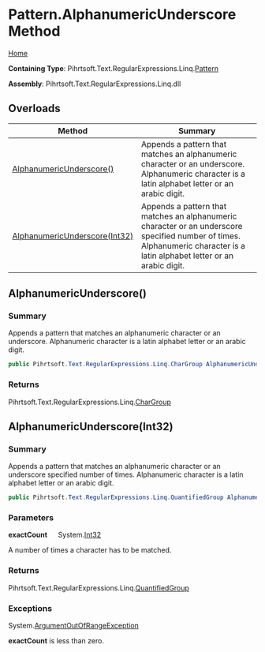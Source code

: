 # Pattern\.AlphanumericUnderscore Method

[Home](../../../../../../README.md)

**Containing Type**: Pihrtsoft\.Text\.RegularExpressions\.Linq\.[Pattern](../README.md)

**Assembly**: Pihrtsoft\.Text\.RegularExpressions\.Linq\.dll

## Overloads

| Method | Summary |
| ------ | ------- |
| [AlphanumericUnderscore()](#Pihrtsoft_Text_RegularExpressions_Linq_Pattern_AlphanumericUnderscore) | Appends a pattern that matches an alphanumeric character or an underscore\. Alphanumeric character is a latin alphabet letter or an arabic digit\. |
| [AlphanumericUnderscore(Int32)](#Pihrtsoft_Text_RegularExpressions_Linq_Pattern_AlphanumericUnderscore_System_Int32_) | Appends a pattern that matches an alphanumeric character or an underscore specified number of times\. Alphanumeric character is a latin alphabet letter or an arabic digit\. |

## AlphanumericUnderscore\(\) <a name="Pihrtsoft_Text_RegularExpressions_Linq_Pattern_AlphanumericUnderscore"></a>

### Summary

Appends a pattern that matches an alphanumeric character or an underscore\. Alphanumeric character is a latin alphabet letter or an arabic digit\.

```csharp
public Pihrtsoft.Text.RegularExpressions.Linq.CharGroup AlphanumericUnderscore()
```

### Returns

Pihrtsoft\.Text\.RegularExpressions\.Linq\.[CharGroup](../../CharGroup/README.md)

## AlphanumericUnderscore\(Int32\) <a name="Pihrtsoft_Text_RegularExpressions_Linq_Pattern_AlphanumericUnderscore_System_Int32_"></a>

### Summary

Appends a pattern that matches an alphanumeric character or an underscore specified number of times\. Alphanumeric character is a latin alphabet letter or an arabic digit\.

```csharp
public Pihrtsoft.Text.RegularExpressions.Linq.QuantifiedGroup AlphanumericUnderscore(int exactCount)
```

### Parameters

**exactCount** &emsp; System\.[Int32](https://docs.microsoft.com/en-us/dotnet/api/system.int32)

A number of times a character has to be matched\.

### Returns

Pihrtsoft\.Text\.RegularExpressions\.Linq\.[QuantifiedGroup](../../QuantifiedGroup/README.md)

### Exceptions

System\.[ArgumentOutOfRangeException](https://docs.microsoft.com/en-us/dotnet/api/system.argumentoutofrangeexception)

**exactCount** is less than zero\.

